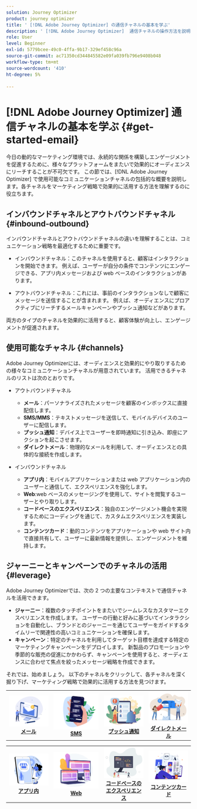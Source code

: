 ```yaml
---
solution: Journey Optimizer
product: journey optimizer
title: ' [!DNL Adobe Journey Optimizer] の通信チャネルの基本を学ぶ'
description: ' [!DNL Adobe Journey Optimizer]  通信チャネルの操作方法を説明します。'
role: User
level: Beginner
exl-id: 5779bcee-49c0-4ffa-9b17-329ef458c96a
source-git-commit: ac71350cd344845582e09fa039fb796e9408b048
workflow-type: tm+mt
source-wordcount: '410'
ht-degree: 5%

---
```


# [!DNL Adobe Journey Optimizer] 通信チャネルの基本を学ぶ {#get-started-email}

今日の動的なマーケティング環境では、永続的な関係を構築しエンゲージメントを促進するために、様々なプラットフォームをまたいで効果的にオーディエンスにリーチすることが不可欠です。 この節では、[!DNL Adobe Journey Optimizer] で使用可能なコミュニケーションチャネルの包括的な概要を説明します。各チャネルをマーケティング戦略で効果的に活用する方法を理解するのに役立ちます。

## インバウンドチャネルとアウトバウンドチャネル {#inbound-outbound}

インバウンドチャネルとアウトバウンドチャネルの違いを理解することは、コミュニケーション戦略を最適化するために重要です。

* インバウンドチャネル：このチャネルを使用すると、顧客はインタラクションを開始できます。 例えば、ユーザーが自分の条件でコンテンツにエンゲージできる、アプリ内メッセージおよび web ベースのインタラクションがあります。

* アウトバウンドチャネル：これには、事前のインタラクションなしで顧客にメッセージを送信することが含まれます。 例えば、オーディエンスにプロアクティブにリーチするメールキャンペーンやプッシュ通知などがあります。

両方のタイプのチャネルを効果的に活用すると、顧客体験が向上し、エンゲージメントが促進されます。

## 使用可能なチャネル {#channels}

Adobe Journey Optimizerには、オーディエンスと効果的にやり取りするための様々なコミュニケーションチャネルが用意されています。 活用できるチャネルのリストは次のとおりです。

* アウトバウンドチャネル

   * **メール**：パーソナライズされたメッセージを顧客のインボックスに直接配信します。
   * **SMS/MMS**：テキストメッセージを送信して、モバイルデバイスのユーザーに配信します。
   * **プッシュ通知**：デバイス上でユーザーを即時通知に引き込み、即座にアクションを起こさせます。
   * **ダイレクトメール**：物理的なメールを利用して、オーディエンスとの具体的な接続を作成します。

* インバウンドチャネル

   * **アプリ内**：モバイルアプリケーションまたは web アプリケーション内のユーザーと通信して、エクスペリエンスを強化します。
   * **Web**:web ベースのメッセージングを使用して、サイトを閲覧するユーザーとやり取りします。
   * **コードベースのエクスペリエンス**：独自のエンゲージメント機会を実現するためにコーディングを通じて、カスタムエクスペリエンスを実装します。
   * **コンテンツカード**：動的コンテンツをアプリケーションや web サイト内で直接共有して、ユーザーに最新情報を提供し、エンゲージメントを維持します。

## ジャーニーとキャンペーンでのチャネルの活用 {#leverage}

Adobe Journey Optimizerでは、次の 2 つの主要なコンテキストで通信チャネルを活用できます。

* **ジャーニー**：複数のタッチポイントをまたいでシームレスなカスタマーエクスペリエンスを作成します。 ユーザーの行動と好みに基づいてインタラクションを自動化し、ブランドとのジャーニーを通じてユーザーをガイドするタイムリーで関連性の高いコミュニケーションを確保します。
* **キャンペーン**：特定のチャネルを利用してターゲット目標を達成する特定のマーケティングキャンペーンをデプロイします。 新製品のプロモーションや季節的な販売の促進にかかわらず、キャンペーンを使用すると、オーディエンスに合わせて焦点を絞ったメッセージ戦略を作成できます。

それでは、始めましょう。 以下のチャネルをクリックして、各チャネルを深く掘り下げ、マーケティング戦略で効果的に活用する方法を見つけます。

<table style="table-layout:fixed"><tr style="border: 0;">
<td><a href="../email/get-started-email.md"><img alt="メール" src="assets/do-not-localize/email.png"></a>
<div align="center"><a href="../email/get-started-email.md"><strong>メール</strong></a></div></td>
<td><a href="../sms/get-started-sms.md"><img alt="SMS" src="assets/do-not-localize/sms.png"></a>
<div align="center"><a href="../sms/get-started-sms.md"><strong>SMS</strong></a></div></td>
<td><a href="../push/get-started-push.md"><img alt="プッシュ" src="assets/do-not-localize/push.png"></a>
<div align="center"><a href="../push/get-started-push.md"><strong>プッシュ通知</strong></a></div></td>
<td><a href="../direct-mail/get-started-direct-mail.md"><img alt="ダイレクトメール" src="assets/do-not-localize/direct-mail.jpg"></a>
<div align="center"><a href="../direct-mail/get-started-direct-mail.md"><strong>ダイレクトメール</strong></a></div></td>
</tr></table>

<table style="table-layout:fixed"><tr style="border: 0;">
<td><a href="../in-app/get-started-in-app.md"><img alt="アプリ内" src="assets/do-not-localize/inapp.jpg"></a>
<div align="center"><a href="../in-app/get-started-in-app.md"><strong>アプリ内</strong></a></div></td>
<td><a href="../web/get-started-web.md"><img alt="Web" src="assets/do-not-localize/web.jpg"></a>
<div align="center"><a href="../web/get-started-web.md"><strong>Web</strong></a></div></td>
<td><a href="../code-based/get-started-code-based.md"><img alt="コードベースのエクスペリエンス" src="assets/do-not-localize/code.png"></a>
<div align="center"><a href="../code-based/get-started-code-based.md"><strong>コードベースのエクスペリエンス</strong></a></div></td>
<td><a href="../content-card/get-started-content-card.md"><img alt="コンテンツカード" src="assets/do-not-localize/cards.png"></a>
<div align="center"><a href="../content-card/get-started-content-card.md"><strong>コンテンツカード</strong></a></div></td>
</tr></table>
